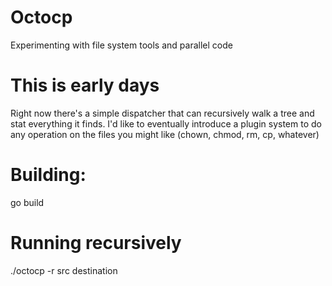 # Octocp
Experimenting with file system tools and parallel code

# This is early days
Right now there's a simple dispatcher that can recursively walk a tree and stat everything it finds. I'd like to eventually introduce a plugin system to do any operation on the files you might like (chown, chmod, rm, cp, whatever)

# Building:
go build

# Running recursively
./octocp -r src destination
